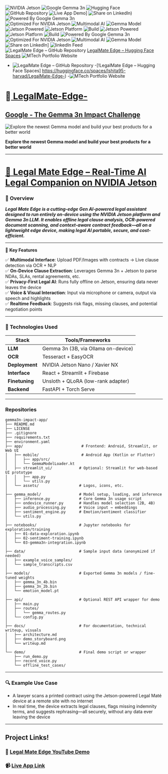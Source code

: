 
![NVIDIA Jetson](https://img.shields.io/badge/NVIDIA_Jetson-76B900?logo=nvidia&logoColor=white) ![Google Gemma 3n](https://img.shields.io/badge/Google_Gemma_3n-4285F4?logo=google&logoColor=white)    ![Hugging Face](https://img.shields.io/badge/🤗%20View%20on%20Hugging%20Face-grey?logo=huggingface)   
   ![GitHub Repository](https://img.shields.io/badge/GitHub-Repository-181717?logo=github)     ![Live App Demo](https://img.shields.io/badge/Live-App_Demo-4285F4?logo=google)]    ![Share on LinkedIn](https://img.shields.io/badge/Share-LinkedIn%20Post-0A66C2?logo=linkedin)) ![Powered By Google Gemma 3n](https://img.shields.io/badge/Powered%20By-Google%20Gemma%203n-4285F4?logo=google&logoColor=white)   
   ![Optimized For NVIDIA Jetson](https://img.shields.io/badge/Optimized%20For-NVIDIA%20Jetson-76B900?logo=nvidia)     ![Multimodal AI](https://img.shields.io/badge/Multimodal-AI--Vision--Language-blueviolet)      ![Gemma Model](https://img.shields.io/badge/Gemma-3n%204B-multimodal)   ![Jetson Powered](https://img.shields.io/badge/Jetson-Nano%20%7C%20Xavier%20NX-blue)       ![Jetson Platform](https://img.shields.io/badge/Jetson-Nano--Ready-green)     ![Build](https://img.shields.io/badge/build-passing-brightgreen)   ![Jetson Powered](https://img.shields.io/badge/Jetson-Nano%20%7C%20Xavier%20NX-blue)     ![Jetson Platform](https://img.shields.io/badge/Jetson-Nano--Ready-green)    ![Build](https://img.shields.io/badge/build-passing-brightgreen)  ![Powered By Google Gemma 3n]( https://img.shields.io/badge/Powered%20By-Google%20Gemma%203n-4285F4?logo=google&logoColor=white)     ![Optimized For NVIDIA Jetson](https://img.shields.io/badge/Optimized%20For-NVIDIA%20Jetson-76B900?logo=nvidia)     ![Multimodal AI](https://img.shields.io/badge/Multimodal-AI--Vision--Language-blueviolet)     ![Gemma Model](https://img.shields.io/badge/Gemma-3n%204B-multimodal)    ![Share on LinkedIn](https://img.shields.io/badge/Share-LinkedIn%20Post-0A66C2?logo=linkedin)]    ![linkedIn Feed](https://www.linkedin.com/feed/)    ![LegalMate Edge – GitHub Repository](https://github.com/Ishita95-harvad/LegalMate-Edge-)
[LegalMate Edge – Hugging Face Spaces](https://huggingface.co/spaces/Ishita95-harvad/LegalMate-Edge-)   ![MTech Portfolio Website](https://ishita95-harvad.github.io/)

- ![LegalMate Edge – GitHub Repository](https://github.com/Ishita95-harvad/LegalMate-Edge-)      -[!LegalMate Edge – Hugging Face Spaces] https://huggingface.co/spaces/Ishita95-harvad/LegalMate-Edge-)
-![MTech Portfolio Website](https://ishita95-harvad.github.io/)


# 🚀[ **LegalMate-Edge-**](https://ishita95-harvad.github.io/Ishita-ai.mtech-portfolio.github.io/#)

## [**Google - The Gemma 3n Impact Challenge**](https://www.kaggle.com/competitions/google-gemma-3n-hackathon)

![Explore the newest Gemma model and build your best products for a better world](https://www.googleapis.com/download/storage/v1/b/kaggle-user-content/o/inbox%2F23623109%2Fe4c38d16ecc0580caf620235c7c6dc0a%2Fheader.png?generation=1754312063215711&alt=media)

**Explore the newest Gemma model and build your best products for a better world**

****

# [**🧠 Legal Mate Edge – Real-Time AI Legal Companion on NVIDIA Jetson**](https://www.kaggle.com/competitions/google-gemma-3n-hackathon)

### 🚀 **Overview**

***********Legal Mate Edge is a cutting-edge Gen AI-powered legal assistant designed to run entirely on-device using the NVIDIA Jetson platform and Gemma 3n LLM. It enables offline legal clause analysis, OCR-powered document scanning, and context-aware contract feedback—all on a lightweight edge device, making legal AI portable, secure, and cost-efficient.***********

-----------------------------------------------------------------------------------------------------------------------------------------------------

🔧 **Key Features**

✅ **Multimodal Interface**: Upload PDF/Images with contracts → Live clause detection via OCR + NLP  
✅ **On-Device Clause Extraction**: Leverages Gemma 3n + Jetson to parse NDAs, SLAs, rental agreements, etc.  
✅ **Privacy-First Legal AI**: Runs fully offline on Jetson, ensuring data never leaves the device  
✅ **Voice & Visual Interaction**: Input via microphone or camera, output via speech and highlights  
✅ **Realtime Feedback**: Suggests risk flags, missing clauses, and potential negotiation points  

----------------------------------------------------------------------------------------------------------------------

### 🔌 **Technologies Used**

| **Stack**          | **Tools/Frameworks**               |
|--------------------|-----------------------------------|
| **LLM**            | Gemma 3n (3B, via Ollama on-device) |
| **OCR**            | Tesseract + EasyOCR               |
| **Deployment**     | NVIDIA Jetson Nano / Xavier NX    |
| **Interface**      | React + Streamlit + Firebase      |
| **Finetuning**     | Unsloth + QLoRA (low-rank adapter)|
| **Backend**        | FastAPI + Torch Serve             |

-----------------------------------------------------------------------------------------------------------------------------------------------------

### Repositories

```
gemma3n-impact-app/
├── README.md
├── LICENSE
├── .gitignore
├── requirements.txt
├── environment.yaml
├── app/                          # Frontend: Android, Streamlit, or Web UI
│   ├── mobile/                   # Android App (Kotlin or Flutter)
│   │   ├── app/src/
│   │   └── GemmaModelLoader.kt
│   ├── streamlit_ui/            # Optional: Streamlit for web-based UI prototype
│   │   ├── app.py
│   │   └── utils.py
│   └── assets/                  # Logos, icons, etc.
│
├── gemma_model/                 # Model setup, loading, and inference
│   ├── inference.py             # Core Gemma 3n usage script
│   ├── ondevice_runner.py       # Handles model selection (2B, 4B)
│   ├── audio_processing.py      # Voice input → embeddings
│   ├── sentiment_engine.py      # Emotion/sentiment classifier
│   └── utils.py
│
├── notebooks/                   # Jupyter notebooks for exploration/training
│   ├── 01-data-exploration.ipynb
│   ├── 02-sentiment-training.ipynb
│   └── 03-gemma3n-integration.ipynb
│
├── data/                        # Sample input data (anonymized if needed)
│   ├── example_voice_samples/
│   └── sample_transcripts.csv
│
├── models/                      # Exported Gemma 3n models / fine-tuned weights
│   ├── gemma_3n_4b.bin
│   ├── gemma_3n_2b.bin
│   └── emotion_model.pt
│
├── api/                         # Optional REST API wrapper for demo
│   ├── main.py
│   ├── routes/
│   │   └── gemma_routes.py
│   └── config.py
│
├── docs/                        # For documentation, technical writeup, visuals
│   ├── architecture.md
│   ├── demo_storyboard.png
│   └── writeup.md
│
└── demo/                        # Final demo script or wrapper
    ├── run_demo.py
    ├── record_voice.py
    └── offline_test_cases/

  ```
-------------------------------------------
### 🔍 **Example Use Case**

- A lawyer scans a printed contract using the Jetson-powered Legal Maté device at a remote site with no internet  
- In real time, the device extracts legal clauses, flags missing indemnity terms, and suggests rephrasing—all securely, without any data ever leaving the device  

-------------------------------------------------------------------------------------------------------------------------------------------------------------
## **Project Links!**

### 🔗 [Legal Mate Edge YouTube Demo](https://youtu.be/Z_ZmGqm3iow?si=s5LJzxm46K2CWZxE)

### 📹 [Live App Link](https://ishita95-harvad.github.io/legalmate-edge/)

 
